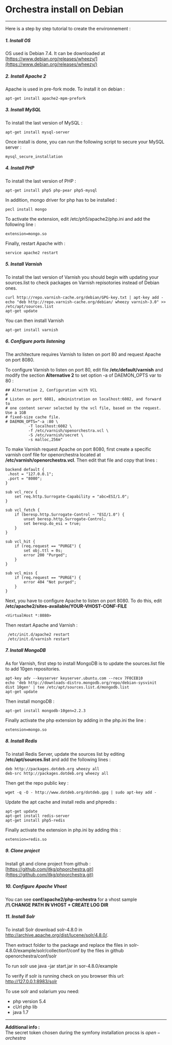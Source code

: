 # Orchestra install on Debian #
----------

Here is a step by step tutorial to create the environnement :

##### 1. Install OS
OS used is Debian 7.4. It can be downloaded at  [https://www.debian.org/releases/wheezy/](https://www.debian.org/releases/wheezy/)

##### 2. Install Apache 2
Apache is used in pre-fork mode. To install it on debian :  

    apt-get install apache2-mpm-prefork

##### 3. Install MySQL
To install the last version of MySQL :

    apt-get install mysql-server
Once install is done, you can run the following script to secure your MySQL server :

    mysql_secure_installation

##### 4. Install PHP
To install the last version of PHP :

    apt-get install php5 php-pear php5-mysql

In addition, mongo driver for php has to be installed :

    pecl install mongo

To activate the extension, edit /etc/ph5/apache2/php.ini and add the following line :

    extension=mongo.so

Finally, restart Apache with :

    service apache2 restart


##### 5. Install Varnish
To install the last version of Varnish you should begin with updating your sources.list to check packages on Varnish repisotories instead of Debian ones.

    curl http://repo.varnish-cache.org/debian/GPG-key.txt | apt-key add -
	echo "deb http://repo.varnish-cache.org/debian/ wheezy varnish-3.0" >> /etc/apt/sources.list
    apt-get update

You can then install Varnish

    apt-get install varnish

##### 6. Configure ports listening
The architecture requires Varnish to listen on port 80 and request Apache on port 8080.

To configure Varnish to listen on port 80, edit file **/etc/default/varnish** and modify the section **Alternative 2** to set option -a of DAEMON_OPTS var to 80 :

    ## Alternative 2, Configuration with VCL
    #
    # Listen on port 6081, administration on localhost:6082, and forward to
    # one content server selected by the vcl file, based on the request.  Use a 1GB
    # fixed-size cache file.
    # DAEMON_OPTS="-a :80 \
              -T localhost:6082 \
              -f /etc/varnish/openorchestra.vcl \
              -S /etc/varnish/secret \
              -s malloc,256m"

To make Varnish request Apache on port 8080, first create a specific varnish conf file for openorchestra located at **/etc/varnish/openorchestra.vcl**. Then edit that file and copy that lines :

    backend default {
     .host = "127.0.0.1";
     .port = "8080";
    }

    sub vcl_recv {
        set req.http.Surrogate-Capability = "abc=ESI/1.0";
    }

    sub vcl_fetch {
        if (beresp.http.Surrogate-Control ~ "ESI/1.0") {
            unset beresp.http.Surrogate-Control;
            set beresp.do_esi = true;
        }
    }

    sub vcl_hit {
        if (req.request == "PURGE") {
            set obj.ttl = 0s;
            error 200 "Purged";
        }
    }

    sub vcl_miss {
        if (req.request == "PURGE") {
            error 404 "Not purged";
        }
    }


Next, you have to configure Apache to listen on port 8080. To do this, edit **/etc/apache2/sites-available/YOUR-VHOST-CONF-FILE**

    <VirtualHost *:8080>

Then restart Apache and Varnish :

     /etc/init.d/apache2 restart
     /etc/init.d/varnish restart

##### 7. Install MongoDB
As for Varnish, first step to install MongoDB is to update the sources.list file to add 10gen repositories.

    apt-key adv --keyserver keyserver.ubuntu.com --recv 7F0CEB10
    echo 'deb http://downloads-distro.mongodb.org/repo/debian-sysvinit dist 10gen' | tee /etc/apt/sources.list.d/mongodb.list
    apt-get update

Then install mongoDB :

    apt-get install mongodb-10gen=2.2.3

Finally activate the php extension by adding in the php.ini the line :

	extension=mongo.so

##### 8. Install Redis
To install Redis Server, update the sources list by editing **/etc/apt/sources.list** and add the following lines :
	
	deb http://packages.dotdeb.org wheezy all
	deb-src http://packages.dotdeb.org wheezy all

Then get the repo public key :

	wget -q -O - http://www.dotdeb.org/dotdeb.gpg | sudo apt-key add -

Update the apt cache and install redis and phpredis :

	apt-get update
    apt-get install redis-server
	apt-get install php5-redis

Finally activate the extension in php.ini by adding this :

	extension=redis.so

##### 9. Clone project
Install git and clone project from github : [https://github.com/itkg/phporchestra.git](https://github.com/itkg/phporchestra.git)

##### 10. Configure Apache Vhost
You can see **conf/apache2/php-orchestra** for a vhost sample  
**/!\ CHANGE PATH IN VHOST + CREATE LOG DIR**

##### 11. Install Solr

To install Solr download solr-4.8.0 in http://archive.apache.org/dist/lucene/solr/4.8.0/.

Then extract folder to the package and replace the files in solr-4.8.0/example/solr/collection1/conf by the files in github openorchestra/conf/solr 

To run solr use java -jar start.jar in sor-4.8.0/example

To verify if solr is running check on you browser this url: http://127.0.0.1:8983/solr

To use solr and solarium you need:
* php version 5.4
* cUrl php lib
* java 1.7


----------   

**Additional info :**  
The secret token chosen during the symfony installation procss is $open-orchestra$
